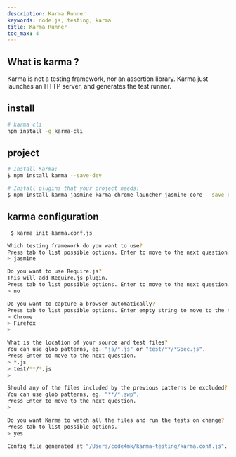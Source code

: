 ```yaml
---
description: Karma Runner
keywords: node.js, testing, karma
title: Karma Runner
toc_max: 4
---
```


## What is karma ?

Karma is not a testing framework, nor an assertion library. Karma just launches an HTTP server, and generates the test runner.


## install

```bash
# karma cli
npm install -g karma-cli
 ```

## project

```bash
# Install Karma:
$ npm install karma --save-dev

# Install plugins that your project needs:
$ npm install karma-jasmine karma-chrome-launcher jasmine-core --save-dev
```
## karma configuration


```bash
 $ karma init karma.conf.js

Which testing framework do you want to use?
Press tab to list possible options. Enter to move to the next question.
> jasmine

Do you want to use Require.js?
This will add Require.js plugin.
Press tab to list possible options. Enter to move to the next question.
> no

Do you want to capture a browser automatically?
Press tab to list possible options. Enter empty string to move to the next question.
> Chrome
> Firefox
>

What is the location of your source and test files?
You can use glob patterns, eg. "js/*.js" or "test/**/*Spec.js".
Press Enter to move to the next question.
> *.js
> test/**/*.js
>

Should any of the files included by the previous patterns be excluded?
You can use glob patterns, eg. "**/*.swp".
Press Enter to move to the next question.
>

Do you want Karma to watch all the files and run the tests on change?
Press tab to list possible options.
> yes

Config file generated at "/Users/code4mk/karma-testing/karma.conf.js".
```
